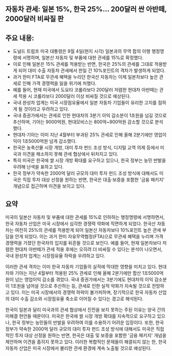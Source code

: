 ## 자동차 관세: 일본 15%, 한국 25%… 200달러 싼 아반떼, 2000달러 비싸질 판

## 주요 내용:
*   도널드 트럼프 미국 대통령은 9월 4일(현지 시각) 일본과의 무역 합의 이행 행정명령에 서명하며, 일본산 자동차 및 부품에 대한 관세를 15%로 확정했다.
*   이로 인해 일본은 15% 관세를 적용받는 반면, 한국은 25%의 관세를 그대로 적용받게 되어 대미 수출 자동차 관세에서 한일 간 10%포인트의 격차가 발생하게 되었다.
*   과거 한미 FTA로 무관세 혜택을 누리던 한국산 자동차는 이제 일본차보다 높은 관세로 인해 가격 경쟁력을 잃을 위기에 처했다.
*   예를 들어, 현재 미국에서 도요타 코롤라보다 200달러 저렴한 현대차 아반떼는 관세 적용 시 코롤라보다 2000달러 이상 비싸질 것으로 예상된다.
*   국내 완성차 업계는 미국 시장점유율에서 일본 자동차 기업들이 유리한 고지를 점하게 될 것이라고 우려하고 있다.
*   국내 증권가에서는 관세로 인한 현대차의 3분기 이익 감소분이 1조원을 넘길 것으로 추산하며, 기아는 9000억원, 현대모비스는 800억~900억원 감소할 것으로 분석했다.
*   현대차·기아는 이미 지난 4월부터 부과된 25% 관세로 인해 올해 2분기에만 영업이익이 1조5000억원 넘게 감소했다.
*   한국은 농축산물 시장 개방, 대미 투자 펀드 조성 방식, 디지털 교역 의제 등에서 미국과 이견을 해소하지 못해 관세 협상에서 뒤처지고 있다.
*   특히 미국은 한국에 쌀 시장 개방 확대를 요구하고 있으나, 한국 정부는 농민 반발을 우려해 난색을 표하고 있다.
*   한국 정부가 약속한 2000억 달러 규모의 대미 투자 펀드 조성 방식에 대해서도 미국은 직접 투자 대상 선정을 원하는 반면, 한국은 대출·보증을 포함한 '금융 패키지' 개념으로 접근하며 이견을 보이고 있다.

## 요약
미국이 일본산 자동차 및 부품에 대한 관세를 15%로 인하하는 행정명령에 서명하면서, 한국 자동차 산업은 미국 시장에서 심각한 경쟁력 약화에 직면하게 되었다. 한국산 자동차는 여전히 25%의 관세를 적용받게 되어 일본산 자동차보다 10%포인트 높은 관세 부담을 안게 되었다. 이는 과거 한미 자유무역협정(FTA)으로 무관세 혜택을 누리며 가격 경쟁력을 가졌던 한국차의 입지를 뒤흔들 것으로 보인다. 예를 들어, 현재 일본차보다 저렴한 현대차 아반떼가 관세 적용 후에는 오히려 더 비싸질 수 있다는 분석이 나오면서, 국내 완성차 업계는 시장점유율 하락을 우려하고 있다.

이러한 관세 격차는 이미 한국 자동차 기업들의 실적에 막대한 영향을 미치고 있다. 현대차와 기아는 지난 4월부터 적용된 25% 관세로 인해 올해 2분기에만 합산 1조5000억원이 넘는 영업이익 감소를 겪었다. 국내 증권가에서는 3분기에도 현대차의 이익 감소분이 1조원을 넘어설 것으로 추산하는 등, 관세로 인한 실적 악화가 지속될 것으로 전망하고 있다. 이는 미국 시장에서의 경쟁력 하락이 불가피하며, 장기적으로 한국 자동차 산업의 대미 수출 감소와 시장점유율 축소로 이어질 수 있다는 경고로 해석된다.

한국이 일본과 달리 미국과의 관세 협상에서 진전을 보지 못하는 주된 이유는 양국 간의 미해결 현안들 때문이다. 미국은 한국에 쌀 시장 개방 확대를 지속적으로 요구하고 있으나, 한국 정부는 농민들의 반발을 우려하여 이를 수용하기 어려운 입장이다. 또한, 한국 정부가 약속한 2000억 달러 규모의 대미 투자 펀드 조성 방식에 대해서도 미국은 직접적인 투자 대상 선정을 원하는 반면, 한국은 대출 및 보증을 포함한 '금융 패키지' 개념을 제안하며 이견을 좁히지 못하고 있다. 이러한 복합적인 문제들이 해결되지 않는 한, 한국 자동차 산업은 미국 시장에서 불리한 관세 환경에 계속 노출될 것으로 예상된다.